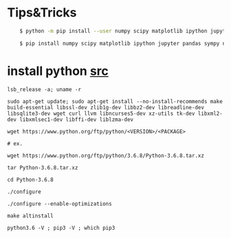 # Tips&Tricks

``` bash
    $ python -m pip install --user numpy scipy matplotlib ipython jupyter pandas sympy nose sal_timer
```

``` bash
    $ pip install numpy scipy matplotlib ipython jupyter pandas sympy nose sal_timer
```


# install python [src](https://www.youtube.com/watch?v=AYlKSAqkPX4)

```
lsb_release -a; uname -r
```


```
sudo apt-get update; sudo apt-get install --no-install-recommends make build-essential libssl-dev zlib1g-dev libbz2-dev libreadline-dev libsqlite3-dev wget curl llvm libncurses5-dev xz-utils tk-dev libxml2-dev libxmlsec1-dev libffi-dev liblzma-dev

```



```
wget https://www.python.org/ftp/python/<VERSION>/<PACKAGE>

# ex.

wget https://www.python.org/ftp/python/3.6.8/Python-3.6.8.tar.xz
```


```
tar Python-3.6.8.tar.xz

cd Python-3.6.8
```


```
./configure

./configure --enable-optimizations
```


```
make altinstall
```


```
python3.6 -V ; pip3 -V ; which pip3
```
